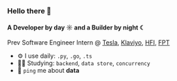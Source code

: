 ### Hello there 👋

#### A Developer by day ☼ and a Builder by night ☾

Prev Software Engineer Intern @ [Tesla](), [Klaviyo](https://www.klaviyo.com/), [HFI](https://humanfusions.org/), [FPT](https://fpt-is.com/)<br>


- ⚙️ I use daily: `.py`, `.go`, `.ts`
- 🧑‍🎓 Studying: `backend`, `data store`, `concurrency`
- 💬 `ping` me about **data**
